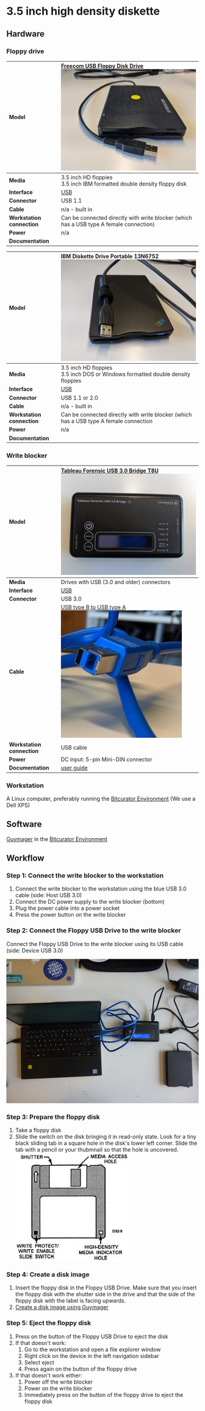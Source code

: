 # 3.5 inch high density diskette

## Hardware

### Floppy drive

|**Model**|[Freecom USB Floppy Disk Drive](https://web.archive.org/web/20040803215730fw_/http://www.freecom.com/ecProduct_detail.asp?ID=1203&nr=22767&prodn=USB+Floppy+Disk+Drive) ![floppy freecom](images/floppy/floppy-freecom.jpg)|
|:--|:--|
|**Media**|3.5 inch HD floppies<br>3.5 inch IBM formatted double density floppy disk|
|**Interface**|[USB](https://www.wikidata.org/wiki/Q42378)|
|**Connector**|USB 1.1|
|**Cable**|n/a - built in|
|**Workstation connection**|Can be connected directly with write blocker (which has a USB type A female connection)|
|**Power**| n/a |
|**Documentation**| |

|**Model**|IBM Diskette Drive Portable 13N6752 ![floppy freecom](images/floppy/floppy-USB.jpg)|
|:--|:--|
|**Media**|3.5 inch HD floppies<br>3.5 inch DOS or Windows formatted double density floppies|
|**Interface**|[USB](https://www.wikidata.org/wiki/Q42378)|
|**Connector**|USB 1.1 or 2.0|
|**Cable**|n/a - built in|
|**Workstation connection**|Can be connected directly with write blocker (which has a USB type A female connection|
|**Power**| n/a |
|**Documentation**| |

### Write blocker

|**Model**|[Tableau Forensic USB 3.0 Bridge T8U](https://web.archive.org/web/20180409191526/https://www.guidancesoftware.com/tableau/hardware//t8u) ![blocker](images/blocker.jpg)|
|:--|:--|
|**Media**|Drives with USB (3.0 and older) connectors|
|**Interface**|[USB](https://www.wikidata.org/wiki/Q42378)|
|**Connector**|USB 3.0|
|**Cable**|[USB type B to USB type A](https://commons.wikimedia.org/wiki/Category:USB_cables?uselang=nl#/media/File:A-B_Usb_Cable.jpg)<br>![USB type B to USB type A](images/USB-3.jpg) |
|**Workstation connection**|USB cable|
|**Power**| DC input: 5-pin Mini-DIN connector |
|**Documentation**| [user guide](https://web.archive.org/web/20230308061552/https://manuals.plus/opentext/t8u-tableau-forensic-usb-bridge-manual)|

### Workstation

A Linux computer, preferably running the [Bitcurator Environment](https://bitcurator.net/) (We use a Dell XPS)

## Software

[Guymager](https://guymager.sourceforge.io/) in the [Bitcurator Environment](https://bitcurator.net/)

## Workflow

### Step 1: Connect the write blocker to the workstation

1. Connect the write blocker to the workstation using the blue USB 3.0 cable (side: Host USB 3.0)
2. Connect the DC power supply to the write blocker (bottom)
3. Plug the power cable into a power socket
4. Press the power button on the write blocker

### Step 2: Connect the Floppy USB Drive to the write blocker

Connect the Floppy USB Drive to the write blocker using its USB cable (side: Device USB 3.0)

![setup floppy 3.5 inch HD](images/floppy/setup_HD_floppy.JPG)

### Step 3: Prepare the floppy disk

1. Take a floppy disk
2. Slide the switch on the disk bringing it in read-only state. Look for a tiny black sliding tab in a square hole in the disk's lower left corner. Slide the tab with a pencil or your thubmnail so that the hole is uncovered.<br>![write protection sliding tab](images/floppy/floppy_anatomy.jpg)

### Step 4: Create a disk image

1. Insert the floppy disk in the Floppy USB Drive. Make sure that you insert the floppy disk with the shutter side in the drive and that the side of the floppy disk with the label is facing upwards.
2. [Create a disk image using Guymager](guymager.md)

### Step 5: Eject the floppy disk

1. Press on the button of the Floppy USB Drive to eject the disk
2. If that doesn't work:
   1. Go to the workstation and open a file explorer window 
   2. Right click on the device in the left navigation sidebar
   3. Select eject
   4. Press again on the button of the floppy drive
3. If that doesn't work either:
   1. Power off the write blocker
   2. Power on the write blocker
   3. Immediately press on the button of the floppy drive to eject the floppy disk

